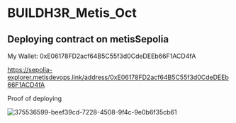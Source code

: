 # BUILDH3R_Metis_Oct

## Deploying contract on metisSepolia

My Wallet: 0xE06178FD2acf64B5C55f3d0CdeDEEb66F1ACD4fA

https://sepolia-explorer.metisdevops.link/address/0xE06178FD2acf64B5C55f3d0CdeDEEb66F1ACD4fA

Proof of deploying


![375536599-beef39cd-7228-4508-9f4c-9e0b6f35cb61](https://github.com/user-attachments/assets/5eba517d-b2c3-4d66-88ee-8a18df7da867)
